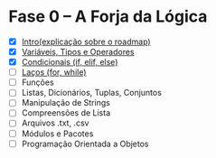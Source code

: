 # Fase 0 – A Forja da Lógica

- [x] [Intro(explicação sobre o roadmap)](intro.py)
- [x] [Variáveis, Tipos e Operadores](variaveis_tipos_e_operadores.py)
- [x] [Condicionais (if, elif, else)](condicionais.py)
- [ ] [Laços (for, while)](lacos.py)
- [ ] Funções
- [ ] Listas, Dicionários, Tuplas, Conjuntos
- [ ] Manipulação de Strings
- [ ] Compreensões de Lista
- [ ] Arquivos .txt, .csv
- [ ] Módulos e Pacotes
- [ ] Programação Orientada a Objetos
